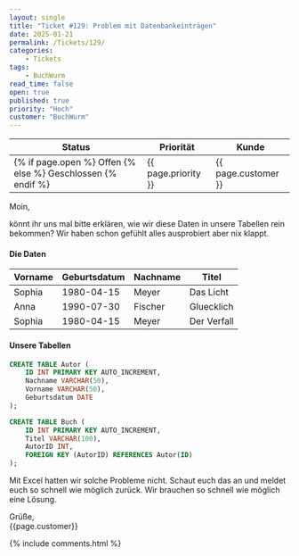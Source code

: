 ```yaml
---
layout: single
title: "Ticket #129: Problem mit Datenbankeinträgen"
date: 2025-01-21
permalink: /Tickets/129/
categories: 
    - Tickets
tags:
    - BuchWurm
read_time: false
open: true
published: true
priority: "Hoch"
customer: "BuchWurm"
---
```


| Status | Priorität | Kunde |
|--------|----------|--------|
| {% if page.open %} Offen {% else %} Geschlossen {% endif %} | {{ page.priority }} | {{ page.customer }} |

Moin, 

könnt ihr uns mal bitte erklären, wie wir diese Daten in unsere Tabellen rein bekommen? Wir haben schon gefühlt alles ausprobiert aber nix klappt. 
#### Die Daten

| Vorname | Geburtsdatum | Nachname | Titel         |
|---------|--------------|----------|---------------|
| Sophia  | 1980-04-15   | Meyer    | Das Licht     |
| Anna    | 1990-07-30   | Fischer  | Gluecklich    |
| Sophia  | 1980-04-15   | Meyer    | Der Verfall   |

#### Unsere Tabellen

```sql
CREATE TABLE Autor (
    ID INT PRIMARY KEY AUTO_INCREMENT,
    Nachname VARCHAR(50),
    Vorname VARCHAR(50),
    Geburtsdatum DATE
);

CREATE TABLE Buch (
    ID INT PRIMARY KEY AUTO_INCREMENT,
    Titel VARCHAR(100),
    AutorID INT,
    FOREIGN KEY (AutorID) REFERENCES Autor(ID)
);
```

Mit Excel hatten wir solche Probleme nicht.
Schaut euch das an und meldet euch so schnell wie möglich zurück. Wir brauchen so schnell wie möglich eine Lösung. 

Grüße,  
{{page.customer}}

{% include comments.html %}